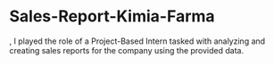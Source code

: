 # Sales-Report-Kimia-Farma
, I played the role of a Project-Based Intern tasked with analyzing and creating sales reports for the company using the provided data.
